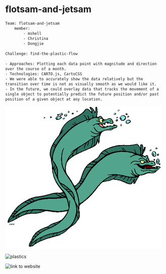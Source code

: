 # flotsam-and-jetsam
```
Team: flotsam-and-jetsam
	member: 
		- mshell 
		- Christina
		- Dongjie
	
Challenge: find-the-plastic-flow

- Approaches: Plotting each data point with magnitude and direction over the course of a month.
- Technologies: CARTO.js, CartoCSS
- We were able to accurately show the data relatively but the transition over time is not as visually smooth as we would like it.
- In the future, we could overlay data that tracks the movement of a single object to potentially predict the future position and/or past position of a given object at any location.

```







![](logo.gif)

![plastics](https://j.gifs.com/6RVwr9.gif)

![link to website](https://goo.gl/fzT2x7)
